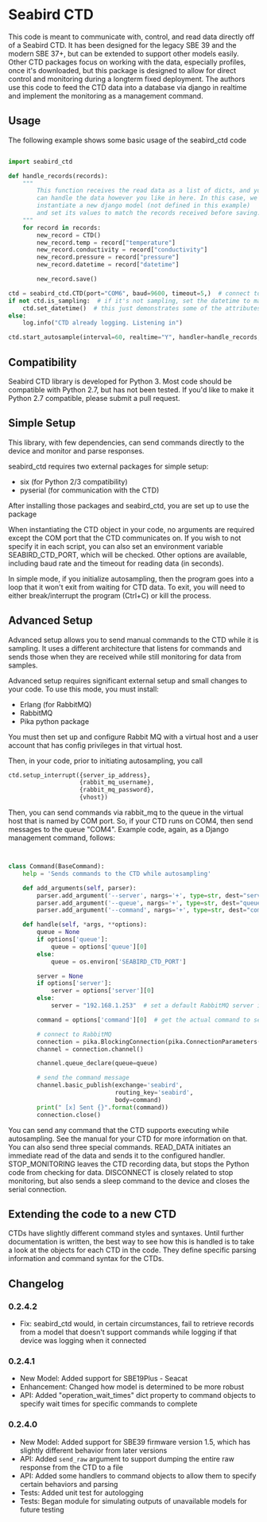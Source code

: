 # Seabird CTD
This code is meant to communicate with, control, and read data directly
off of a Seabird CTD. It has been designed for the legacy SBE 39 and the
modern SBE 37+, but can be extended to support other models easily. Other
CTD packages focus on working with the data, especially profiles, once it's downloaded, but this
package is designed to allow for direct control and monitoring during a
longterm fixed deployment. The authors use this code to feed the CTD data
into a database via django in realtime and implement the monitoring as a
management command.

## Usage
The following example shows some basic usage of the seabird_ctd code
```python

import seabird_ctd

def handle_records(records):
    """
        This function receives the read data as a list of dicts, and you
        can handle the data however you like in here. In this case, we
        instantiate a new django model (not defined in this example)
        and set its values to match the records received before saving.
    """
	for record in records:
		new_record = CTD()
		new_record.temp = record["temperature"]
		new_record.conductivity = record["conductivity"]
		new_record.pressure = record["pressure"]
		new_record.datetime = record["datetime"]

		new_record.save()

ctd = seabird_ctd.CTD(port="COM6", baud=9600, timeout=5,)  # connect to the device itself over pyserial
if not ctd.is_sampling:  # if it's not sampling, set the datetime to match current device, otherwise, we can't
    ctd.set_datetime()  # this just demonstrates some of the attributes it parses from the status message
else:
    log.info("CTD already logging. Listening in")

ctd.start_autosample(interval=60, realtime="Y", handler=handle_records, no_stop=True)  # start listening in to autosampling results. If it's already sampling, it can stop it, reset parameters, and start it again, or leave it alone, depending on the options you define here
```

## Compatibility
Seabird CTD library is developed for Python 3. Most code should be compatible
with Python 2.7, but has not been tested. If you'd like to make it Python 2.7
compatible, please submit a pull request.

## Simple Setup
This library, with few dependencies, can send commands directly to the device
and monitor and parse responses.

seabird_ctd requires two external packages for simple setup:
* six (for Python 2/3 compatibility)
* pyserial (for communication with the CTD)

After installing those packages and seabird_ctd, you are set up to use the package

When instantiating the CTD object in your code, no arguments are required except the
COM port that the CTD communicates on. If you wish to not specify it in each
script, you can also set an environment variable SEABIRD_CTD_PORT, which will
be checked. Other options are available, including baud rate and the timeout
for reading data (in seconds).

In simple mode, if you initialize autosampling, then the program goes into
a loop that it won't exit from waiting for CTD data. To exit, you will need
to either break/interrupt the program (Ctrl+C) or kill the process.

## Advanced Setup
Advanced setup allows you to send manual commands to the CTD while it is
sampling. It uses a different architecture that listens for commands and
sends those when they are received while still monitoring for data from
samples.

Advanced setup requires significant external setup and small changes to
your code. To use this mode, you must install:

* Erlang (for RabbitMQ)
* RabbitMQ
* Pika python package

You must then set up and configure Rabbit MQ with a virtual host and a user
account that has config privileges in that virtual host.

Then, in your code, prior to initiating autosampling, you call

```python
ctd.setup_interrupt({server_ip_address},
                    {rabbit_mq_username},
                    {rabbit_mq_password},
                    {vhost})
```

Then, you can send commands via rabbit_mq to the queue in the virtual host
that is named by COM port. So, if your CTD runs on COM4, then send messages
to the queue "COM4". Example code, again, as a Django management command,
follows:

```python


class Command(BaseCommand):
	help = 'Sends commands to the CTD while autosampling'

	def add_arguments(self, parser):
		parser.add_argument('--server', nargs='+', type=str, dest="server", default=False,)
		parser.add_argument('--queue', nargs='+', type=str, dest="queue", default=False,)
		parser.add_argument('--command', nargs='+', type=str, dest="command", default=True,)

	def handle(self, *args, **options):
		queue = None
		if options['queue']:
			queue = options['queue'][0]
		else:
			queue = os.environ['SEABIRD_CTD_PORT']

		server = None
		if options['server']:
			server = options['server'][0]
		else:
			server = "192.168.1.253"  # set a default RabbitMQ server if not specified

		command = options['command'][0]  # get the actual command to send

		# connect to RabbitMQ
		connection = pika.BlockingConnection(pika.ConnectionParameters(host=server, virtual_host="moo", credentials=PlainCredentials(local_settings.RABBITMQ_USERNAME, local_settings.RABBITMQ_PASSWORD)))
		channel = connection.channel()

		channel.queue_declare(queue=queue)

		# send the command message
		channel.basic_publish(exchange='seabird',
							  routing_key='seabird',
							  body=command)
		print(" [x] Sent {}".format(command))
		connection.close()
```

You can send any command that the CTD supports executing while autosampling.
See the manual for your CTD for more information on that. You can also send
three special commands. READ_DATA initiates an immediate read of the data
and sends it to the configured handler. STOP_MONITORING leaves the CTD
recording data, but stops the Python code from checking for data.
DISCONNECT is closely related to stop monitoring, but also sends a sleep
command to the device and closes the serial connection.

## Extending the code to a new CTD
CTDs have slightly different command styles and syntaxes. Until further documentation
is written, the best way to see how this is handled is to take a look at
the objects for each CTD in the code. They define specific parsing information
and command syntax for the CTDs.

## Changelog

### 0.2.4.2
* Fix: seabird_ctd would, in certain circumstances, fail to retrieve records from a model that doesn't support commands while logging if that device was logging when it connected

### 0.2.4.1
* New Model: Added support for SBE19Plus - Seacat
* Enhancement: Changed how model is determined to be more robust
* API: Added "operation_wait_times" dict property to command objects to specify wait times for specific commands to complete

### 0.2.4.0
* New Model: Added support for SBE39 firmware version 1.5, which has slightly different behavior from later versions
* API: Added `send_raw` argument to support dumping the entire raw response from the CTD to a file
* API: Added some handlers to command objects to allow them to specify certain behaviors and parsing
* Tests: Added unit test for autologging
* Tests: Began module for simulating outputs of unavailable models for future testing
